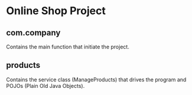# Online Shop Project

## com.company 
Contains the main function that initiate the project.

## products
Contains the service class (ManageProducts) that drives the program and POJOs (Plain Old Java Objects).
